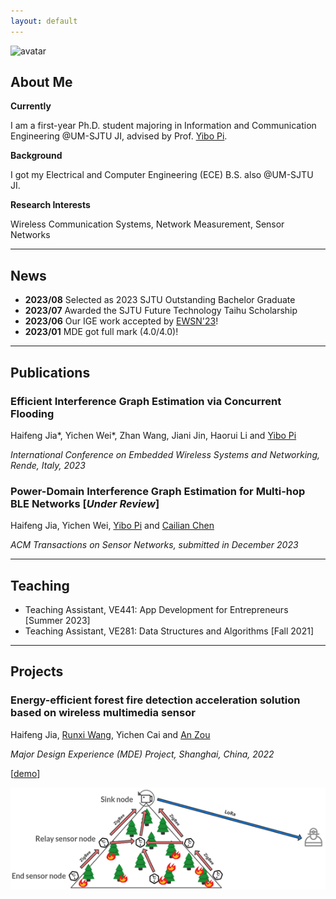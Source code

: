 ```yaml
---
layout: default
---
```


![avatar](assets/img/20230123.jpg)

## About Me

**Currently** <iconify-icon icon="icon-park:school" width="24" height="24"></iconify-icon> 
 
I am a first-year Ph.D. student majoring in Information and Communication Engineering @UM-SJTU JI, advised by Prof. <a href="https://yibopi.github.io/">Yibo Pi</a>. 

**Background** <iconify-icon icon="icon-park:bachelor-cap-one" width="24" height="24"></iconify-icon> 
 
I got my Electrical and Computer Engineering (ECE) B.S. also @UM-SJTU JI. 

**Research Interests** <iconify-icon icon="icon-park:direction" width="32" height="32"></iconify-icon>

Wireless Communication Systems, Network Measurement, Sensor Networks

***

## News

- **2023/08** Selected as 2023 SJTU Outstanding Bachelor Graduate
- **2023/07** Awarded the SJTU Future Technology Taihu Scholarship
- **2023/06** Our IGE work accepted by [EWSN'23](https://events.dimes.unical.it/ewsn2023/)!
- **2023/01** MDE got full mark (4.0/4.0)!

***

## Publications

### Efficient Interference Graph Estimation via Concurrent Flooding

Haifeng Jia\*, Yichen Wei\*, Zhan Wang, Jiani Jin, Haorui Li and [Yibo Pi](https://yibopi.github.io/)

*International Conference on Embedded Wireless Systems and Networking, Rende, Italy, 2023*

[<iconify-icon icon="ph:link-fill" width="32" height="32"></iconify-icon>](https://arxiv.org/abs/2312.16807)
[<iconify-icon icon="mdi:file-pdf-box" width="32" height="32"></iconify-icon>](./assets/pdf/EWSN_23_camera_ready.pdf) 
[<iconify-icon icon="simple-icons:slides" width="32" height="32"></iconify-icon>](./assets/pdf/ewsn_haifeng_static.pdf)


### Power-Domain Interference Graph Estimation for Multi-hop BLE Networks [*Under Review*]

Haifeng Jia, Yichen Wei, [Yibo Pi](https://yibopi.github.io/) and [Cailian Chen](https://english.seiee.sjtu.edu.cn/english/detail/386_581.htm)

*ACM Transactions on Sensor Networks, submitted in December 2023*


***

## Teaching

- Teaching Assistant, VE441: App Development for Entrepreneurs [Summer 2023]
- Teaching Assistant, VE281: Data Structures and Algorithms [Fall 2021]


***

## Projects

### Energy-efficient forest fire detection acceleration solution based on wireless multimedia sensor 

Haifeng Jia, [Runxi Wang](https://misaki-rx.github.io/), Yichen Cai and [An Zou](https://sites.ji.sjtu.edu.cn/zouan/)

*Major Design Experience (MDE) Project, Shanghai, China, 2022*

[[demo](https://drive.google.com/file/d/1if4rOR7iOwFTxU3L_Zbg1LV7aQ8YHrr8/view?usp=share_link)]

![mde](assets/img/mde_project.png)

